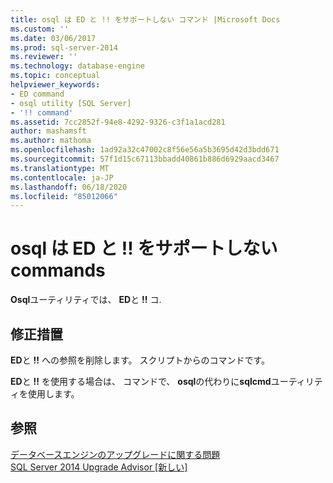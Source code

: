```yaml
---
title: osql は ED と !! をサポートしない コマンド |Microsoft Docs
ms.custom: ''
ms.date: 03/06/2017
ms.prod: sql-server-2014
ms.reviewer: ''
ms.technology: database-engine
ms.topic: conceptual
helpviewer_keywords:
- ED command
- osql utility [SQL Server]
- '!! command'
ms.assetid: 7cc2852f-94e8-4292-9326-c3f1a1acd281
author: mashamsft
ms.author: mathoma
ms.openlocfilehash: 1ad92a32c47002c8f56e56a5b3695d42d3bdd671
ms.sourcegitcommit: 57f1d15c67113bbadd40861b886d6929aacd3467
ms.translationtype: MT
ms.contentlocale: ja-JP
ms.lasthandoff: 06/18/2020
ms.locfileid: "85012066"
---
```

# <a name="osql-no-longer-supports-the-ed-and--commands"></a>osql は ED と !! をサポートしない commands
  **Osql**ユーティリティでは、 **ED**と **!!** コ.  
  
## <a name="corrective-action"></a>修正措置  
 **ED**と **!!** への参照を削除します。 スクリプトからのコマンドです。  
  
 **ED**と **!!** を使用する場合は、 コマンドで、 **osql**の代わりに**sqlcmd**ユーティリティを使用します。  
  
## <a name="see-also"></a>参照  
 [データベースエンジンのアップグレードに関する問題](../../../2014/sql-server/install/database-engine-upgrade-issues.md)   
 [SQL Server 2014 Upgrade Advisor &#91;新しい&#93;](sql-server-2014-upgrade-advisor.md)  
  
  
